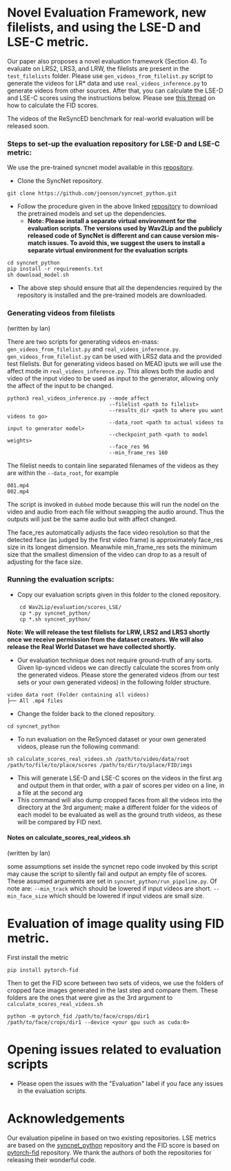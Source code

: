 # Novel Evaluation Framework, new filelists, and using the LSE-D and LSE-C metric.

Our paper also proposes a novel evaluation framework (Section 4). To evaluate on LRS2, LRS3, and LRW, the filelists are present in the `test_filelists` folder. Please use `gen_videos_from_filelist.py` script to generate the videos for LR* data and use `real_videos_inference.py` to generate videos from other sources. After that, you can calculate the LSE-D and LSE-C scores using the instructions below. Please see [this thread](https://github.com/Rudrabha/Wav2Lip/issues/22#issuecomment-712825380) on how to calculate the FID scores. 

The videos of the ReSyncED benchmark for real-world evaluation will be released soon. 

### Steps to set-up the evaluation repository for LSE-D and LSE-C metric:
We use the pre-trained syncnet model available in this [repository](https://github.com/joonson/syncnet_python). 

* Clone the SyncNet repository.
``` 
git clone https://github.com/joonson/syncnet_python.git 
```
* Follow the procedure given in the above linked [repository](https://github.com/joonson/syncnet_python) to download the pretrained models and set up the dependencies. 
    * **Note: Please install a separate virtual environment for the evaluation scripts. The versions used by Wav2Lip and the publicly released code of SyncNet is different and can cause version mis-match issues. To avoid this, we suggest the users to install a separate virtual environment for the evaluation scripts**
```
cd syncnet_python
pip install -r requirements.txt
sh download_model.sh
```
* The above step should ensure that all the dependencies required by the repository is installed and the pre-trained models are downloaded.
### Generating videos from filelists
(written by Ian)

There are two scripts for generating videos en-mass: `gen_videos_from_filelist.py` and `real_videos_inference.py`.
`gen_videos_from_filelist.py` can be used with LRS2 data and the provided test filelists. But for generating videos based on MEAD iputs we will use the affect mode in `real_videos_inference.py`. This allows both the audio and video of the input video to be used as input to the generator, allowing only the affect of the input to be changed.
```
python3 real_videos_inference.py --mode affect 
                                 --filelist <path to filelist>
                                 --results_dir <path to where you want videos to go>
                                 --data_root <path to actual videos to input to generator model>
                                 --checkpoint_path <path to model weights>
                                 --face_res 96
                                 --min_frame_res 160
```
The filelist needs to contain line separated filenames of the videos as they are within the `--data_root`, for example
```
001.mp4
002.mp4
```
The script is invoked in `dubbed` mode because this will run the nodel on the video and audio from each file without swapping
the audio around. Thus the outputs will just be the same audio but with affect changed.

The face_res automatically adjusts the face video resolution so that the detected face (as judged by the first video frame)
is approximately face_res size in its longest dimension. Meanwhile min_frame_res sets the minimum size that the smallest
dimension of the video can drop to as a result of adjusting for the face size.

### Running the evaluation scripts:
* Copy our evaluation scripts given in this folder to the cloned repository.
```  
    cd Wav2Lip/evaluation/scores_LSE/
    cp *.py syncnet_python/
    cp *.sh syncnet_python/ 
```
**Note: We will release the test filelists for LRW, LRS2 and LRS3 shortly once we receive permission from the dataset creators. We will also release the Real World Dataset we have collected shortly.**

* Our evaluation technique does not require ground-truth of any sorts. Given lip-synced videos we can directly calculate the scores from only the generated videos. Please store the generated videos (from our test sets or your own generated videos) in the following folder structure.
```
video data root (Folder containing all videos)
├── All .mp4 files
```
* Change the folder back to the cloned repository. 
```
cd syncnet_python
```

* To run evaluation on the ReSynced dataset or your own generated videos, please run the following command:
```
sh calculate_scores_real_videos.sh /path/to/video/data/root /path/to/file/to/place/scores /path/to/dir/to/place/FID/imgs
```
* This will generate LSE-D and LSE-C scores on the videos in the first arg and output them in that order, with a pair of
scores per video on a line, in a file at the second arg
* This command will also dump cropped faces from all the videos into the directory at the 3rd argument; make a different
folder for the videos of each model to be evaluated as well as the ground truth videos, as these will be compared by FID next.

#### Notes on calculate_scores_real_videos.sh
(written by Ian)

some assumptions set inside the syncnet repo code invoked by this script may cause the script to silently fail and output
an empty file of scores. These assumed arguments are set in `syncnet_python/run_pipeline.py`. Of note are: 
`--min_track` which should be lowered if input videos are short. `--min_face_size` which should be lowered if input videos
are small size.

# Evaluation of image quality using FID metric.
First install the metric
```
pip install pytorch-fid
```

Then to get the FID score between two sets of videos, we use the folders of cropped face images generated in the last step
and compare them. These folders are the ones that were give as the 3rd argument to `calculate_scores_real_videos.sh`
```
python -m pytorch_fid /path/to/face/crops/dir1 /path/to/face/crops/dir1 --device <your gpu such as cuda:0>
```


# Opening issues related to evaluation scripts
* Please open the issues with the "Evaluation" label if you face any issues in the evaluation scripts. 

# Acknowledgements
Our evaluation pipeline in based on two existing repositories. LSE metrics are based on the [syncnet_python](https://github.com/joonson/syncnet_python) repository and the FID score is based on [pytorch-fid](https://github.com/mseitzer/pytorch-fid) repository. We thank the authors of both the repositories for releasing their wonderful code.



